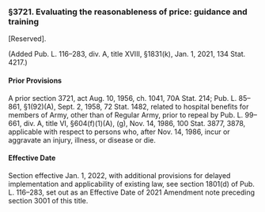 ### §3721. Evaluating the reasonableness of price: guidance and training ###

[Reserved].

(Added Pub. L. 116–283, div. A, title XVIII, §1831(k), Jan. 1, 2021, 134 Stat. 4217.)

#### Prior Provisions ####

A prior section 3721, act Aug. 10, 1956, ch. 1041, 70A Stat. 214; Pub. L. 85–861, §1(92)(A), Sept. 2, 1958, 72 Stat. 1482, related to hospital benefits for members of Army, other than of Regular Army, prior to repeal by Pub. L. 99–661, div. A, title VI, §604(f)(1)(A), (g), Nov. 14, 1986, 100 Stat. 3877, 3878, applicable with respect to persons who, after Nov. 14, 1986, incur or aggravate an injury, illness, or disease or die.

#### Effective Date ####

Section effective Jan. 1, 2022, with additional provisions for delayed implementation and applicability of existing law, see section 1801(d) of Pub. L. 116–283, set out as an Effective Date of 2021 Amendment note preceding section 3001 of this title.